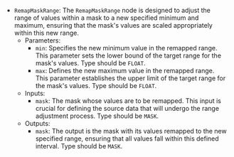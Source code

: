 - `RemapMaskRange`: The `RemapMaskRange` node is designed to adjust the range of values within a mask to a new specified minimum and maximum, ensuring that the mask's values are scaled appropriately within this new range.
    - Parameters:
        - `min`: Specifies the new minimum value in the remapped range. This parameter sets the lower bound of the target range for the mask's values. Type should be `FLOAT`.
        - `max`: Defines the new maximum value in the remapped range. This parameter establishes the upper limit of the target range for the mask's values. Type should be `FLOAT`.
    - Inputs:
        - `mask`: The mask whose values are to be remapped. This input is crucial for defining the source data that will undergo the range adjustment process. Type should be `MASK`.
    - Outputs:
        - `mask`: The output is the mask with its values remapped to the new specified range, ensuring that all values fall within this defined interval. Type should be `MASK`.
